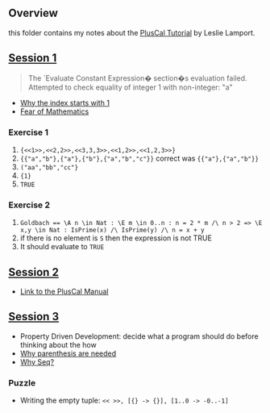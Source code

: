 ## Overview

this folder contains my notes about the [PlusCal Tutorial](https://lamport.azurewebsites.net/tla/tutorial/intro.html) by Leslie Lamport.

## [Session 1](https://lamport.azurewebsites.net/tla/tutorial/session1.html)

> The `Evaluate Constant Expression� section�s evaluation failed. Attempted to check equality of integer 1 with non-integer: "a"

- [Why the index starts with 1](https://lamport.azurewebsites.net/tla/tutorial/ordinals.html)
- [Fear of Mathematics](https://lamport.azurewebsites.net/tla/tutorial/math-fear.html)

### Exercise 1

1. `{<<1>>,<<2,2>>,<<3,3,3>>,<<1,2>>,<<1,2,3>>}`
2. `{{"a","b"},{"a"},{"b"},{"a","b","c"}}` correct was `{{"a"},{"a","b"}}`
3. `("aa","bb","cc"}`
4. `{1}`
5. `TRUE`

### Exercise 2

1. `Goldbach == \A n \in Nat : \E m \in 0..n : n = 2 * m /\ n > 2 => \E x,y \in Nat : IsPrime(x) /\ IsPrime(y) /\ n = x + y`
2. if there is no element is `S` then the expression is not TRUE
3. It should evaluate to `TRUE`

## [Session 2](https://lamport.azurewebsites.net/tla/tutorial/session2.html)

- [Link to the PlusCal Manual](https://lamport.azurewebsites.net/tla/c-manual.pdf)

## [Session 3](https://lamport.azurewebsites.net/tla/tutorial/session3.html)

- Property Driven Development: decide what a program should do before thinking
  about the how
- [Why parenthesis are needed](https://lamport.azurewebsites.net/tla/tutorial/parens.html)
- [Why Seq?](https://lamport.azurewebsites.net/tla/tutorial/why-seq.html)

### Puzzle

- Writing the empty tuple: `<< >>, [{} -> {}], [1..0 -> -0..-1]`
